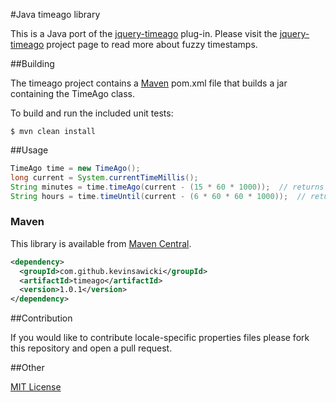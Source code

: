 #Java timeago library

This is a Java port of the [jquery-timeago](https://github.com/rmm5t/jquery-timeago) plug-in.  Please visit the [jquery-timeago](http://rmm5t.github.com/jquery-timeago/) project page to read more about fuzzy timestamps.

##Building

The timeago project contains a [Maven](http://maven.apache.org/) pom.xml file that builds a jar containing the TimeAgo class.

To build and run the included unit tests:

```$ mvn clean install```

##Usage

```java
TimeAgo time = new TimeAgo();
long current = System.currentTimeMillis();
String minutes = time.timeAgo(current - (15 * 60 * 1000));	// returns "15 minutes ago"
String hours = time.timeUntil(current - (6 * 60 * 60 * 1000));	// returns "6 hours from now"
```

### Maven

This library is available from [Maven Central](http://search.maven.org/#search%7Cga%7C1%7C%20a%3A%22timeago%22%20g%3A%22com.github.kevinsawicki%22).

```xml
<dependency>
  <groupId>com.github.kevinsawicki</groupId>
  <artifactId>timeago</artifactId>
  <version>1.0.1</version>
</dependency>
```

##Contribution

If you would like to contribute locale-specific properties files please fork this repository and open a pull request.

##Other

[MIT License](http://www.opensource.org/licenses/mit-license.html)
